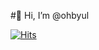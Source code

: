 #👋 Hi, I’m @ohbyul


[![Hits](https://hits.seeyoufarm.com/api/count/incr/badge.svg?url=https%3A%2F%2Fgithub.com%2Fohbyul&count_bg=%2379C83D&title_bg=%23555555&icon=trustpilot.svg&icon_color=%235EF79C&title=hits&edge_flat=false)](https://hits.seeyoufarm.com)
